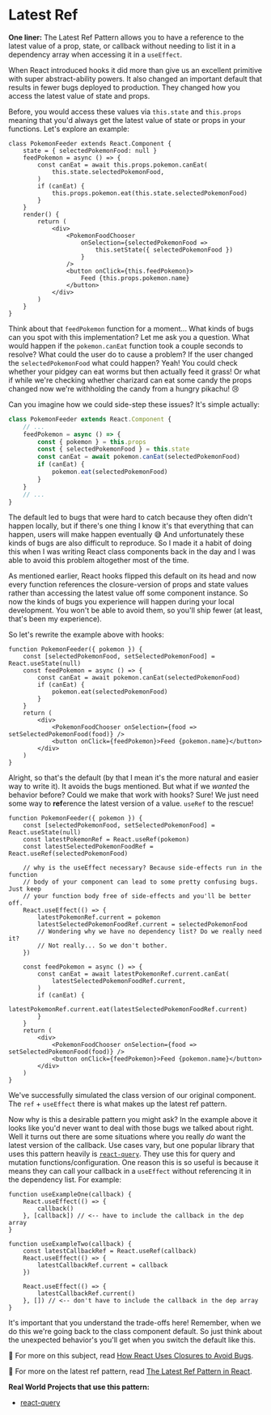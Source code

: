 # Latest Ref

**One liner:** The Latest Ref Pattern allows you to have a reference to the
latest value of a prop, state, or callback without needing to list it in a
dependency array when accessing it in a `useEffect`.

When React introduced hooks it did more than give us an excellent primitive with
super abstract-ability powers. It also changed an important default that results
in fewer bugs deployed to production. They changed how you access the latest
value of state and props.

Before, you would access these values via `this.state` and `this.props` meaning
that you'd always get the latest value of state or props in your functions.
Let's explore an example:

```tsx
class PokemonFeeder extends React.Component {
	state = { selectedPokemonFood: null }
	feedPokemon = async () => {
		const canEat = await this.props.pokemon.canEat(
			this.state.selectedPokemonFood,
		)
		if (canEat) {
			this.props.pokemon.eat(this.state.selectedPokemonFood)
		}
	}
	render() {
		return (
			<div>
				<PokemonFoodChooser
					onSelection={selectedPokemonFood =>
						this.setState({ selectedPokemonFood })
					}
				/>
				<button onClick={this.feedPokemon}>
					Feed {this.props.pokemon.name}
				</button>
			</div>
		)
	}
}
```

Think about that `feedPokemon` function for a moment... What kinds of bugs can
you spot with this implementation? Let me ask you a question. What would happen
if the `pokemon.canEat` function took a couple seconds to resolve? What could
the user do to cause a problem? If the user changed the `selectedPokemonFood`
what could happen? Yeah! You could check whether your pidgey can eat worms but
then actually feed it grass! Or what if while we're checking whether charizard
can eat some candy the props changed now we're withholding the candy from a
hungry pikachu! 😢

Can you imagine how we could side-step these issues? It's simple actually:

```ts
class PokemonFeeder extends React.Component {
	// ...
	feedPokemon = async () => {
		const { pokemon } = this.props
		const { selectedPokemonFood } = this.state
		const canEat = await pokemon.canEat(selectedPokemonFood)
		if (canEat) {
			pokemon.eat(selectedPokemonFood)
		}
	}
	// ...
}
```

The default led to bugs that were hard to catch because they often didn't happen
locally, but if there's one thing I know it's that everything that can happen,
users will make happen eventually 😅 And unfortunately these kinds of bugs are
also difficult to reproduce. So I made it a habit of doing this when I was
writing React class components back in the day and I was able to avoid this
problem altogether most of the time.

As mentioned earlier, React hooks flipped this default on its head and now every
function references the closure-version of props and state values rather than
accessing the latest value off some component instance. So now the kinds of bugs
you experience will happen during your local development. You won't be able to
avoid them, so you'll ship fewer (at least, that's been my experience).

So let's rewrite the example above with hooks:

```tsx
function PokemonFeeder({ pokemon }) {
	const [selectedPokemonFood, setSelectedPokemonFood] = React.useState(null)
	const feedPokemon = async () => {
		const canEat = await pokemon.canEat(selectedPokemonFood)
		if (canEat) {
			pokemon.eat(selectedPokemonFood)
		}
	}
	return (
		<div>
			<PokemonFoodChooser onSelection={food => setSelectedPokemonFood(food)} />
			<button onClick={feedPokemon}>Feed {pokemon.name}</button>
		</div>
	)
}
```

Alright, so that's the default (by that I mean it's the more natural and easier
way to write it). It avoids the bugs mentioned. But what if we _wanted_ the
behavior before? Could we make that work with hooks? Sure! We just need some way
to **ref**erence the latest version of a value. `useRef` to the rescue!

```tsx
function PokemonFeeder({ pokemon }) {
	const [selectedPokemonFood, setSelectedPokemonFood] = React.useState(null)
	const latestPokemonRef = React.useRef(pokemon)
	const latestSelectedPokemonFoodRef = React.useRef(selectedPokemonFood)

	// why is the useEffect necessary? Because side-effects run in the function
	// body of your component can lead to some pretty confusing bugs. Just keep
	// your function body free of side-effects and you'll be better off.
	React.useEffect(() => {
		latestPokemonRef.current = pokemon
		latestSelectedPokemonFoodRef.current = selectedPokemonFood
		// Wondering why we have no dependency list? Do we really need it?
		// Not really... So we don't bother.
	})

	const feedPokemon = async () => {
		const canEat = await latestPokemonRef.current.canEat(
			latestSelectedPokemonFoodRef.current,
		)
		if (canEat) {
			latestPokemonRef.current.eat(latestSelectedPokemonFoodRef.current)
		}
	}
	return (
		<div>
			<PokemonFoodChooser onSelection={food => setSelectedPokemonFood(food)} />
			<button onClick={feedPokemon}>Feed {pokemon.name}</button>
		</div>
	)
}
```

We've successfully simulated the class version of our original component. The
`ref` + `useEffect` there is what makes up the latest ref pattern.

Now why is this a desirable pattern you might ask? In the example above it looks
like you'd never want to deal with those bugs we talked about right. Well it
turns out there are some situations where you really _do_ want the latest
version of the callback. Use cases vary, but one popular library that uses this
pattern heavily is [`react-query`](https://react-query.tanstack.com). They use
this for query and mutation functions/configuration. One reason this is so
useful is because it means they can call your callback in a `useEffect` without
referencing it in the dependency list. For example:

```tsx
function useExampleOne(callback) {
	React.useEffect(() => {
		callback()
	}, [callback]) // <-- have to include the callback in the dep array
}

function useExampleTwo(callback) {
	const latestCallbackRef = React.useRef(callback)
	React.useEffect(() => {
		latestCallbackRef.current = callback
	})

	React.useEffect(() => {
		latestCallbackRef.current()
	}, []) // <-- don't have to include the callback in the dep array
}
```

It's important that you understand the trade-offs here! Remember, when we do
this we're going back to the class component default. So just think about the
unexpected behavior's you'll get when you switch the default like this.

📜 For more on this subject, read
[How React Uses Closures to Avoid Bugs](https://epicreact.dev/how-react-uses-closures-to-avoid-bugs).

📜 For more on the latest ref pattern, read
[The Latest Ref Pattern in React](https://epicreact.dev/the-latest-ref-pattern-in-react).

**Real World Projects that use this pattern:**

- [react-query](https://react-query.tanstack.com)
